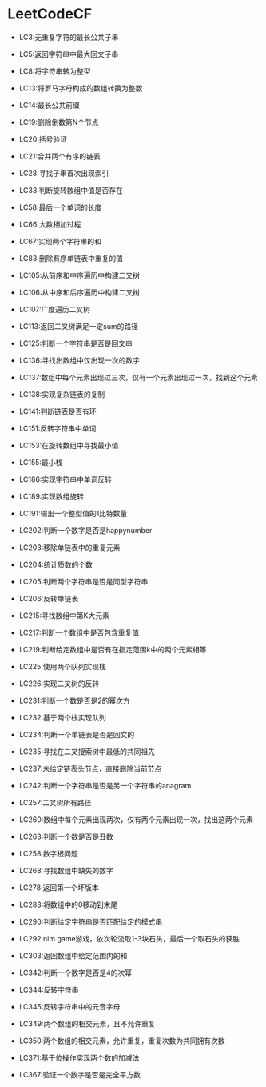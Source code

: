 # LeetCodeCF

- LC3:无重复字符的最长公共子串

- LC5:返回字符串中最大回文子串

- LC8:将字符串转为整型

- LC13:将罗马字母构成的数组转换为整数

- LC14:最长公共前缀

- LC19:删除倒数第N个节点

- LC20:括号验证

- LC21:合并两个有序的链表

- LC28:寻找子串首次出现索引

- LC33:判断旋转数组中值是否存在

- LC58:最后一个单词的长度

- LC66:大数相加过程

- LC67:实现两个字符串的和

- LC83:删除有序单链表中重复的值

- LC105:从前序和中序遍历中构建二叉树

- LC106:从中序和后序遍历中构建二叉树

- LC107:广度遍历二叉树

- LC113:返回二叉树满足一定sum的路径

- LC125:判断一个字符串是否是回文串

- LC136:寻找出数组中仅出现一次的数字

- LC137:数组中每个元素出现过三次，仅有一个元素出现过一次，找到这个元素

- LC138:实现复杂链表的复制

- LC141:判断链表是否有环

- LC151:反转字符串中单词

- LC153:在旋转数组中寻找最小值

- LC155:最小栈

- LC186:实现字符串中单词反转

- LC189:实现数组旋转

- LC191:输出一个整型值的1比特数量

- LC202:判断一个数字是否是happynumber

- LC203:移除单链表中的重复元素

- LC204:统计质数的个数

- LC205:判断两个字符串是否是同型字符串

- LC206:反转单链表

- LC215:寻找数组中第K大元素

- LC217:判断一个数组中是否包含重复值

- LC219:判断给定数组中是否有在指定范围k中的两个元素相等

- LC225:使用两个队列实现栈

- LC226:实现二叉树的反转

- LC231:判断一个数是否是2的幂次方

- LC232:基于两个栈实现队列

- LC234:判断一个单链表是否是回文的

- LC235:寻找在二叉搜索树中最低的共同祖先

- LC237:未给定链表头节点，直接删除当前节点

- LC242:判断一个字符串是否是另一个字符串的anagram

- LC257:二叉树所有路径

- LC260:数组中每个元素出现两次，仅有两个元素出现一次，找出这两个元素

- LC263:判断一个数是否是丑数

- LC258:数字根问题

- LC268:寻找数组中缺失的数字

- LC278:返回第一个坏版本

- LC283:将数组中的0移动到末尾

- LC290:判断给定字符串是否匹配给定的模式串

- LC292:nim game游戏，依次轮流取1-3块石头，最后一个取石头的获胜

- LC303:返回数组中给定范围内的和

- LC342:判断一个数字是否是4的次幂

- LC344:反转字符串

- LC345:反转字符串中的元音字母

- LC349:两个数组的相交元素，且不允许重复

- LC350:两个数组的相交元素，允许重复，重复次数为共同拥有次数

- LC371:基于位操作实现两个数的加减法

- LC367:验证一个数字是否是完全平方数
